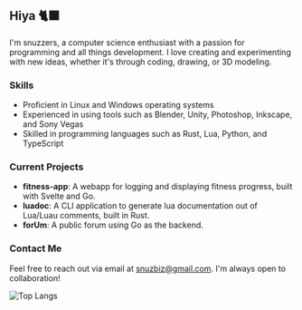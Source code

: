 ## Hiya 🐈‍⬛

I'm snuzzers, a computer science enthusiast with a passion for programming and all things development. I love creating and experimenting with new ideas, whether it's through coding, drawing, or 3D modeling. 

### Skills

- Proficient in Linux and Windows operating systems
- Experienced in using tools such as Blender, Unity, Photoshop, Inkscape, and Sony Vegas
- Skilled in programming languages such as Rust, Lua, Python, and TypeScript

### Current Projects

- **fitness-app**: A webapp for logging and displaying fitness progress, built with Svelte and Go.
- **luadoc**: A CLI application to generate lua documentation out of Lua/Luau comments, built in Rust.
- **forUm**: A public forum using Go as the backend.

### Contact Me

Feel free to reach out via email at snuzbiz@gmail.com. I'm always open to collaboration!

![Top Langs](https://git-stats-vercel-snuzzers.vercel.app/api/top-langs/?username=snuzzers&theme=rose_pine&show_icons=true&layout=compact&langs_count=8&hide=javascript,html,css,shell)
